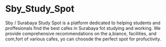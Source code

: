 # Sby_Study_Spot
 Sby / Surabaya Study Spot is a platform dedicated to helping students and proffesionals find the best cafes in Surabaya fot studying and working. We provide comprehensive recommendations on the a,biance, facilities, and com,fort of various cafes, yo can choosde the perfect spot for profuctivity.
